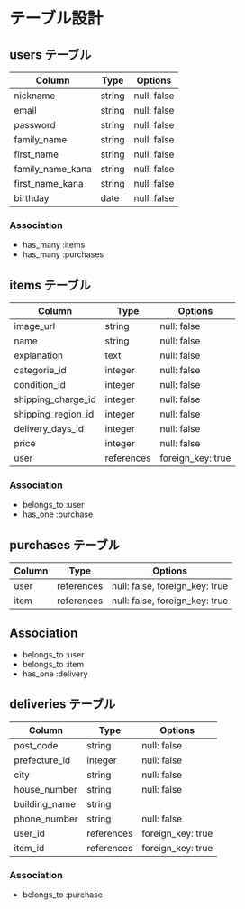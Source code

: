 # テーブル設計

## users テーブル

| Column           | Type     | Options     |
| ---------        | -------- | --------    |
| nickname         | string   | null: false |
| email            | string   | null: false |
| password         | string   | null: false |
| family_name      | string   | null: false |
| first_name       | string   | null: false |
| family_name_kana | string   | null: false |
| first_name_kana  | string   | null: false |
| birthday         | date     | null: false |


### Association

- has_many :items
- has_many :purchases


## items テーブル

| Column             | Type       | Options           |
| --------           | --------   | ------------      |
| image_url          | string     | null: false       |
| name               | string     | null: false       |
| explanation	       | text       | null: false       |
| categorie_id       | integer    | null: false       |
| condition_id       | integer    | null: false       |
| shipping_charge_id | integer    | null: false       |
| shipping_region_id | integer    | null: false       |
| delivery_days_id   | integer    | null: false       |
| price              | integer    | null: false       |
| user               | references | foreign_key: true |


### Association

- belongs_to :user
- has_one :purchase

## purchases テーブル

| Column   | Type       | Options                        |
| -------- | --------   | ------------                   |
| user     | references | null: false, foreign_key: true |
| item     | references | null: false, foreign_key: true |

## Association

- belongs_to :user
- belongs_to :item
- has_one :delivery

## deliveries テーブル

| Column          | Type       | Options           |
| --------        | --------   | ------------      |
| post_code       | string     | null: false       |
| prefecture_id   | integer    | null: false       |
| city            | string     | null: false       |
| house_number    | string     | null: false       |
| building_name   | string     |                   |
| phone_number    | string     | null: false       |
| user_id         | references | foreign_key: true |
| item_id         | references | foreign_key: true |

### Association

- belongs_to :purchase
